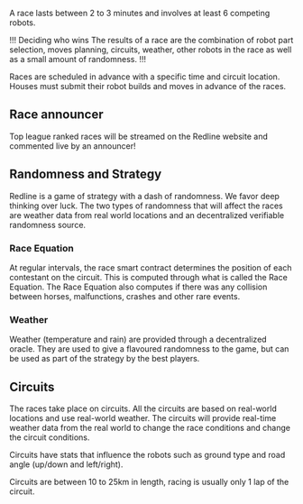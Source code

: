 A race lasts between 2 to 3 minutes and involves at least 6 competing robots.

!!! Deciding who wins
The results of a race are the combination of robot part selection, moves planning, circuits, weather, other robots in the race as well as a small amount of randomness.
!!!

Races are scheduled in advance with a specific time and circuit location.
Houses must submit their robot builds and moves in advance of the races.

## Race announcer

Top league ranked races will be streamed on the Redline website and commented live by an announcer!

## Randomness and Strategy


Redline is a game of strategy with a dash of randomness. We favor deep thinking over luck.
The two types of randomness that will affect the races are weather data from real world locations and an decentralized verifiable randomness source.

### Race Equation

At regular intervals, the race smart contract determines the position of each contestant on the circuit. This is computed through what is called the Race Equation.
The Race Equation also computes if there was any collision between horses, malfunctions, crashes and other rare events.


### Weather

Weather (temperature and rain) are provided through a decentralized oracle. They are used to give a flavoured randomness to the game, but can be used as part of the strategy by the best players. 

## Circuits

The races take place on circuits. All the circuits are based on real-world locations and use real-world weather. The circuits will provide real-time weather data from the real world to change the race conditions and change the circuit conditions.

Circuits have stats that influence the robots such as ground type and road angle (up/down and left/right).

Circuits are between 10 to 25km in length, racing is usually only 1 lap of the circuit.